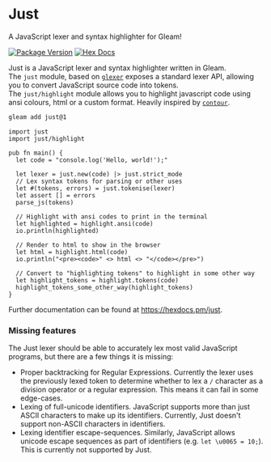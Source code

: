 # Just

A JavaScript lexer and syntax highlighter for Gleam!

[![Package Version](https://img.shields.io/hexpm/v/just)](https://hex.pm/packages/just)
[![Hex Docs](https://img.shields.io/badge/hex-docs-ffaff3)](https://hexdocs.pm/just/)

Just is a JavaScript lexer and syntax highlighter written in Gleam.  
The `just` module, based on [`glexer`](https://hexdocs.mp/glexer) exposes a
standard lexer API, allowing you to convert JavaScript source code into tokens.  
The `just/highlight` module allows you to highlight javascript code using ansi
colours, html or a custom format. Heavily inspired by [`contour`](https://hexdocs.pm/contour).

```sh
gleam add just@1
```

```gleam
import just
import just/highlight

pub fn main() {
  let code = "console.log('Hello, world!');"

  let lexer = just.new(code) |> just.strict_mode
  // Lex syntax tokens for parsing or other uses
  let #(tokens, errors) = just.tokenise(lexer)
  let assert [] = errors
  parse_js(tokens)

  // Highlight with ansi codes to print in the terminal
  let highlighted = highlight.ansi(code)
  io.println(highlighted)

  // Render to html to show in the browser
  let html = highlight.html(code)
  io.println("<pre><code>" <> html <> "</code></pre>")

  // Convert to "highlighting tokens" to highlight in some other way
  let highlight_tokens = highlight.tokens(code)
  highlight_tokens_some_other_way(highlight_tokens)
}
```

Further documentation can be found at <https://hexdocs.pm/just>.

### Missing features
The Just lexer should be able to accurately lex most valid JavaScript programs,
but there are a few things it is missing:

- Proper backtracking for Regular Expressions. Currently the lexer uses the previously
  lexed token to determine whether to lex a `/` character as a division operator or a
  regular expression. This means it can fail in some edge-cases.
- Lexing of full-unicode identifiers. JavaScript supports more than just ASCII characters
  to make up its identifiers. Currently, Just doesn't support non-ASCII characters in
  identifiers.
- Lexing identifier escape-sequences. Similarly, JavaScript allows unicode escape sequences
  as part of identifiers (e.g. `let \u0065 = 10;`). This is currently not supported by Just.
